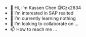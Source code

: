 - 👋 Hi, I’m Kassen Chen @Czx2634
- 👀 I’m interested in SAP realted
- 🌱 I’m currently learning nothing
- 💞️ I’m looking to collaborate on ...
- 📫 How to reach me ...

<!---
Czx2634/Czx2634 is a ✨ special ✨ repository because its `README.md` (this file) appears on your GitHub profile.
You can click the Preview link to take a look at your changes.
--->
